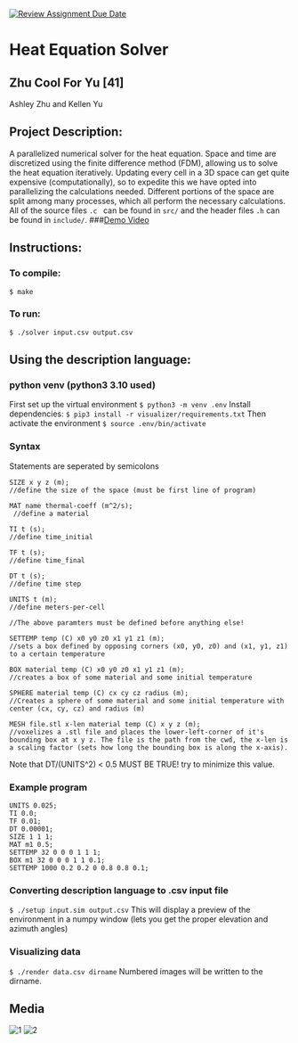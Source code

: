 [![Review Assignment Due Date](https://classroom.github.com/assets/deadline-readme-button-22041afd0340ce965d47ae6ef1cefeee28c7c493a6346c4f15d667ab976d596c.svg)](https://classroom.github.com/a/Vh67aNdh)
# Heat Equation Solver

## Zhu Cool For Yu [41]

Ashley Zhu and Kellen Yu
       
## Project Description:

A parallelized numerical solver for the heat equation. Space and time are discretized using the finite difference method (FDM), allowing us to solve the heat equation iteratively. Updating every cell in a 3D space can get quite expensive (computationally), so to expedite this we have opted into parallelizing the calculations needed. Different portions of the space are split among many processes, which all perform the necessary calculations. All of the source files ```.c
``` can be found in ```src/``` and the header files ```.h``` can be found in ```include/```.
###[Demo Video](https://drive.google.com/file/d/1ZxU0X1dKx90iceQIdppKsIjghlIx8yXa/view?usp=sharing)
## Instructions:
### To compile:
```$ make```

### To run:
```$ ./solver input.csv output.csv```

## Using the description language:
### python venv (python3 3.10 used)
First set up the virtual environment
```$ python3 -m venv .env```
Install dependencies:
```$ pip3 install -r visualizer/requirements.txt```
Then activate the environment
```$ source .env/bin/activate```

### Syntax
Statements are seperated by semicolons
```
SIZE x y z (m); 
//define the size of the space (must be first line of program)

MAT name thermal-coeff (m^2/s);
 //define a material

TI t (s); 
//define time_initial

TF t (s); 
//define time_final

DT t (s); 
//define time step

UNITS t (m); 
//define meters-per-cell

//The above paramters must be defined before anything else!

SETTEMP temp (C) x0 y0 z0 x1 y1 z1 (m); 
//sets a box defined by opposing corners (x0, y0, z0) and (x1, y1, z1) to a certain temperature

BOX material temp (C) x0 y0 z0 x1 y1 z1 (m); 
//creates a box of some material and some initial temperature

SPHERE material temp (C) cx cy cz radius (m); 
//Creates a sphere of some material and some initial temperature with center (cx, cy, cz) and radius (m)

MESH file.stl x-len material temp (C) x y z (m); 
//voxelizes a .stl file and places the lower-left-corner of it's bounding box at x y z. The file is the path from the cwd, the x-len is a scaling factor (sets how long the bounding box is along the x-axis).

```
Note that DT/(UNITS^2) < 0.5 MUST BE TRUE! try to minimize this value.

### Example program
```
UNITS 0.025;
TI 0.0;
TF 0.01;
DT 0.00001;
SIZE 1 1 1;
MAT m1 0.5;
SETTEMP 32 0 0 0 1 1 1;
BOX m1 32 0 0 0 1 1 0.1;
SETTEMP 1000 0.2 0.2 0 0.8 0.8 0.1;
```

### Converting description language to .csv input file
```$ ./setup input.sim output.csv```
This will display a preview of the environment in a numpy window (lets you get the proper elevation and azimuth angles)

### Visualizing data
```$ ./render data.csv dirname```
Numbered images will be written to the dirname.

## Media
![1](https://raw.githubusercontent.com/Stuycs-K/project03-final-10-zhua-yuk/refs/heads/main/images/platform.gif)
![2](https://raw.githubusercontent.com/Stuycs-K/project03-final-10-zhua-yuk/refs/heads/main/images/rabbit.gif)

